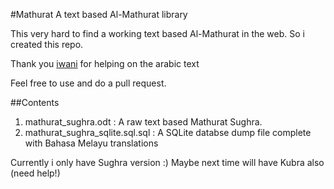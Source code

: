 #Mathurat
A text based Al-Mathurat library

This very hard to find a working text based Al-Mathurat in the web. So i created this repo.

Thank you [iwani](https://github.com/iwanikhalid) for helping on the arabic text

Feel free to use and do a pull request. 

##Contents
1. mathurat_sughra.odt : A raw text based Mathurat Sughra. 
2. mathurat_sughra_sqlite.sql.sql : A SQLite databse dump file complete with Bahasa Melayu translations

Currently i only have Sughra version :) Maybe next time will have Kubra also (need help!)
